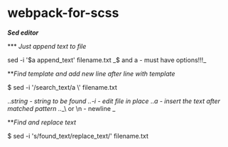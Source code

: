 # webpack-for-scss  

***Sed editor***  

\*\*\* *Just append text to file*  

sed -i '$a append_text' filename.txt  
_$ and a - must have options!!!_  
 
 
 
***Find template and add new line after line with template*  

$ sed -i '/search_text/a \\' filename.txt 
 
..*_string - string to be found_
..*_-i - edit file in place_ 
..*_a - insert the text after matched pattern_ 
..*_\\ or \n - newline _ 
 
 
***Find and replace text* 
 
$ sed -i 's/found_text/replace_text/' filename.txt 
